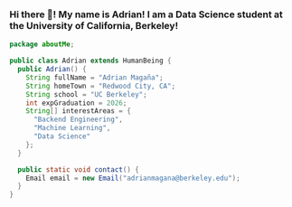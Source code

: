### Hi there 👋! My name is Adrian! I am a Data Science student at the University of California, Berkeley!

```java
package aboutMe;

public class Adrian extends HumanBeing {
  public Adrian() {
    String fullName = "Adrian Magaña";
    String homeTown = "Redwood City, CA";
    String school = "UC Berkeley";
    int expGraduation = 2026;
    String[] interestAreas = {
      "Backend Engineering",
      "Machine Learning",
      "Data Science"
    };
  }

  public static void contact() {
    Email email = new Email("adrianmagana@berkeley.edu");
  }
}
```

